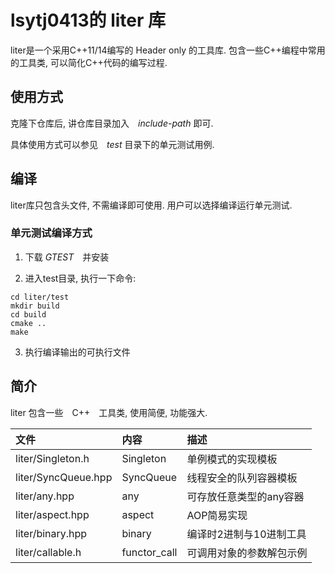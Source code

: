 # lsytj0413的 liter 库

liter是一个采用C++11/14编写的 Header only 的工具库. 包含一些C++编程中常用的工具类, 可以简化C++代码的编写过程.

## 使用方式

克隆下仓库后, 讲仓库目录加入　*include-path* 即可.

具体使用方式可以参见　*test* 目录下的单元测试用例.

## 编译

liter库只包含头文件, 不需编译即可使用. 用户可以选择编译运行单元测试.

### 单元测试编译方式

1. 下载 *GTEST*　并安装

2. 进入test目录, 执行一下命令:

```
cd liter/test
mkdir build
cd build
cmake ..
make
```

3. 执行编译输出的可执行文件

##  简介

liter 包含一些　C++　工具类, 使用简便, 功能强大.

| 文件 | 内容 | 描述 |
|:--|:--|:--|
| liter/Singleton.h | Singleton | 单例模式的实现模板 |
| liter/SyncQueue.hpp | SyncQueue | 线程安全的队列容器模板  |
| liter/any.hpp | any | 可存放任意类型的any容器 |
| liter/aspect.hpp | aspect | AOP简易实现 |
| liter/binary.hpp | binary | 编译时2进制与10进制工具 |
| liter/callable.h | functor_call | 可调用对象的参数解包示例 |
